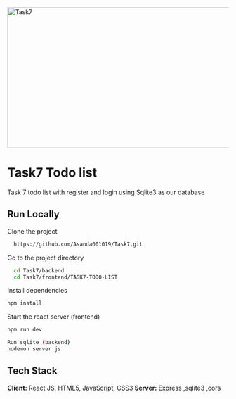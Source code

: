 <img src="https://socialify.git.ci/Asanda001019/Task7/image?language=1&owner=1&name=1&stargazers=1&theme=Light" alt="Task7" width="640" height="320" />

 
 <h1> Task7 Todo list </h1>
 <p>Task 7 todo list with register and login using Sqlite3 as our database</p>

 
## Run Locally
Clone the project
```bash
  https://github.com/Asanda001019/Task7.git
```
Go to the project directory
```bash
  cd Task7/backend
  cd Task7/frontend/TASK7-TODO-LIST
```
Install dependencies
```bash
npm install
```
Start the react server (frontend)
```bash
npm run dev

Run sqlite (backend)
nodemon server.js
```
## Tech Stack
**Client:** React JS, HTML5, JavaScript, CSS3
**Server:** Express ,sqlite3 ,cors
